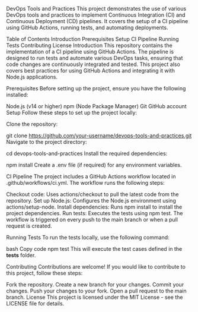 DevOps Tools and Practices
This project demonstrates the use of various DevOps tools and practices to implement Continuous Integration (CI) and Continuous Deployment (CD) pipelines. It covers the setup of a CI pipeline using GitHub Actions, running tests, and automating deployments.

Table of Contents
Introduction
Prerequisites
Setup
CI Pipeline
Running Tests
Contributing
License
Introduction
This repository contains the implementation of a CI pipeline using GitHub Actions. The pipeline is designed to run tests and automate various DevOps tasks, ensuring that code changes are continuously integrated and tested. This project also covers best practices for using GitHub Actions and integrating it with Node.js applications.

Prerequisites
Before setting up the project, ensure you have the following installed:

Node.js (v14 or higher)
npm (Node Package Manager)
Git
GitHub account
Setup
Follow these steps to set up the project locally:

Clone the repository:

git clone https://github.com/your-username/devops-tools-and-practices.git
Navigate to the project directory:


cd devops-tools-and-practices
Install the required dependencies:

npm install
Create a .env file (if required) for any environment variables.

CI Pipeline
The project includes a GitHub Actions workflow located in .github/workflows/ci.yml. The workflow runs the following steps:

Checkout code: Uses actions/checkout to pull the latest code from the repository.
Set up Node.js: Configures the Node.js environment using actions/setup-node.
Install dependencies: Runs npm install to install the project dependencies.
Run tests: Executes the tests using npm test.
The workflow is triggered on every push to the main branch or when a pull request is created.

Running Tests
To run the tests locally, use the following command:

bash
Copy code
npm test
This will execute the test cases defined in the __tests__ folder.

Contributing
Contributions are welcome! If you would like to contribute to this project, follow these steps:

Fork the repository.
Create a new branch for your changes.
Commit your changes.
Push your changes to your fork.
Open a pull request to the main branch.
License
This project is licensed under the MIT License - see the LICENSE file for details.

